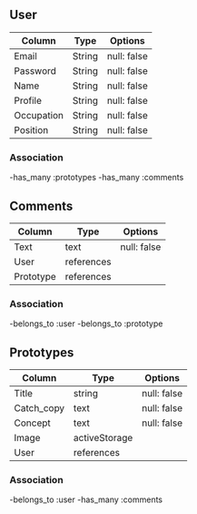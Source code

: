 ## User

| Column     | Type   | Options     |
| ---------- | ------ | ----------- |
| Email      | String | null: false |
| Password   | String | null: false |
| Name       | String | null: false |
| Profile    | String | null: false |
| Occupation | String | null: false |
| Position   | String | null: false |

### Association
-has_many :prototypes
-has_many :comments

## Comments

| Column    | Type       | Options     |
| --------- | ---------- | ----------- |
| Text      | text       | null: false |
| User      | references |             |
| Prototype | references |             |

### Association
-belongs_to :user
-belongs_to :prototype

## Prototypes

| Column     | Type          | Options     |
| ---------- | ------------- | ----------- |
| Title      | string        | null: false |
| Catch_copy | text          | null: false |
| Concept    | text          | null: false |
| Image      | activeStorage |             |
| User       | references    |             |

### Association 
-belongs_to :user
-has_many   :comments
